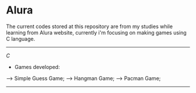 # Alura

The current codes stored at this repository are from my studies while learning from Alura website, currently i'm focusing on making games using C language.

**********************

*C*

- Games developed:

--> Simple Guess Game;
--> Hangman Game;
--> Pacman Game;

**********************
